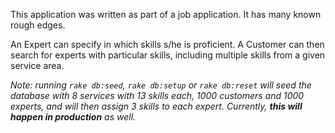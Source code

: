 This application was written as part of a job application. It has many known
rough edges.

An Expert can specify in which skills s/he is proficient. A Customer can then
search for experts with particular skills, including multiple skills from a
given service area.

_Note: running `rake db:seed`, `rake db:setup` or `rake db:reset` will seed the
database with 8 services with 13 skills each, 1000 customers and 1000 experts,
and will then assign 3 skills to each expert. Currently, **this will happen in
production** as well._
